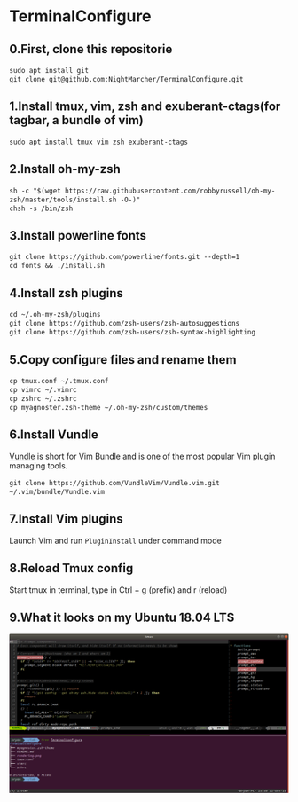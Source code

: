 # TerminalConfigure

## 0.First, clone this repositorie
	sudo apt install git
	git clone git@github.com:NightMarcher/TerminalConfigure.git
## 1.Install tmux, vim, zsh and exuberant-ctags(for tagbar, a bundle of vim)
	sudo apt install tmux vim zsh exuberant-ctags
## 2.Install oh-my-zsh
	sh -c "$(wget https://raw.githubusercontent.com/robbyrussell/oh-my-zsh/master/tools/install.sh -O-)"
	chsh -s /bin/zsh
## 3.Install powerline fonts
	git clone https://github.com/powerline/fonts.git --depth=1
	cd fonts && ./install.sh
## 4.Install zsh plugins
	cd ~/.oh-my-zsh/plugins
	git clone https://github.com/zsh-users/zsh-autosuggestions
	git clone https://github.com/zsh-users/zsh-syntax-highlighting
## 5.Copy configure files and rename them
    cp tmux.conf ~/.tmux.conf
    cp vimrc ~/.vimrc
    cp zshrc ~/.zshrc
    cp myagnoster.zsh-theme ~/.oh-my-zsh/custom/themes
## 6.Install Vundle
  [Vundle](https://github.com/VundleVim/Vundle.vim) is short for Vim Bundle and is one of the most popular Vim plugin managing tools.

	git clone https://github.com/VundleVim/Vundle.vim.git ~/.vim/bundle/Vundle.vim
## 7.Install Vim plugins
  Launch Vim and run `PluginInstall` under command mode
## 8.Reload Tmux config
  Start tmux in terminal, type in Ctrl + g (prefix) and r (reload)
## 9.What it looks on my Ubuntu 18.04 LTS
  ![rendering](https://github.com/NightMarcher/MyVimConfigure/blob/master/rendering.png?raw=true "rendering")
